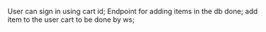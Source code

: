 User can sign in using cart id;
Endpoint for adding items in the db done;
add item to the user cart to be done by ws;
